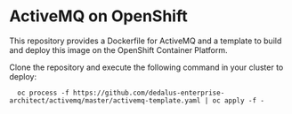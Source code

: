 # ActiveMQ on OpenShift

This repository provides a Dockerfile for ActiveMQ and a template to build and deploy this image on the OpenShift Container Platform. 

Clone the repository and execute the following command in your cluster to deploy:
``` 
  oc process -f https://github.com/dedalus-enterprise-architect/activemq/master/activemq-template.yaml | oc apply -f - 
``` 

